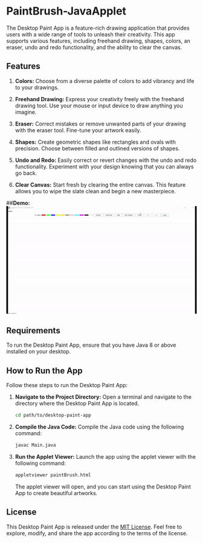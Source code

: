 # PaintBrush-JavaApplet

The Desktop Paint App is a feature-rich drawing application that provides users with a wide range of tools to unleash their creativity. This app supports various features, including freehand drawing, shapes, colors, an eraser, undo and redo functionality, and the ability to clear the canvas.

## Features

1. **Colors:** Choose from a diverse palette of colors to add vibrancy and life to your drawings.

2. **Freehand Drawing:** Express your creativity freely with the freehand drawing tool. Use your mouse or input device to draw anything you imagine.

3. **Eraser:** Correct mistakes or remove unwanted parts of your drawing with the eraser tool. Fine-tune your artwork easily.

4. **Shapes:** Create geometric shapes like rectangles and ovals with precision. Choose between filled and outlined versions of shapes.

5. **Undo and Redo:** Easily correct or revert changes with the undo and redo functionality. Experiment with your design knowing that you can always go back.

6. **Clear Canvas:** Start fresh by clearing the entire canvas. This feature allows you to wipe the slate clean and begin a new masterpiece.

##**Demo:**
![GIF Demo](demo.gif)

## Requirements

To run the Desktop Paint App, ensure that you have Java 8 or above installed on your desktop.

## How to Run the App

Follow these steps to run the Desktop Paint App:

1. **Navigate to the Project Directory:**
   Open a terminal and navigate to the directory where the Desktop Paint App is located.

   ```bash
   cd path/to/desktop-paint-app
   ```

2. **Compile the Java Code:**
   Compile the Java code using the following command:

   ```bash
   javac Main.java
   ```

3. **Run the Applet Viewer:**
   Launch the app using the applet viewer with the following command:

   ```bash
   appletviewer paintBrush.html
   ```

   The applet viewer will open, and you can start using the Desktop Paint App to create beautiful artworks.

## License

This Desktop Paint App is released under the [MIT License](LICENSE). Feel free to explore, modify, and share the app according to the terms of the license.
